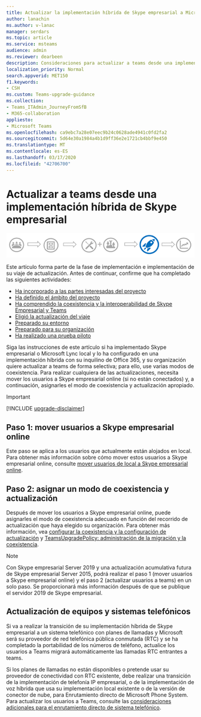 ```yaml
---
title: Actualizar la implementación híbrida de Skype empresarial a Microsoft Teams | RTC
author: lanachin
ms.author: v-lanac
manager: serdars
ms.topic: article
ms.service: msteams
audience: admin
ms.reviewer: dearbeen
description: Consideraciones para actualizar a teams desde una implementación híbrida de Skype empresarial.
localization_priority: Normal
search.appverid: MET150
f1.keywords:
- CSH
ms.custom: Teams-upgrade-guidance
ms.collection:
- Teams_ITAdmin_JourneyFromSfB
- M365-collaboration
appliesto:
- Microsoft Teams
ms.openlocfilehash: ca9ebc7a28e07eec9b24c0628ade4941c0fd2fa2
ms.sourcegitcommit: 5d64e30a1984a4b1d9ff36e2e1721cb4bbf9e450
ms.translationtype: MT
ms.contentlocale: es-ES
ms.lasthandoff: 03/17/2020
ms.locfileid: "42706700"
---
```

# <a name="upgrade-from-a-skype-for-business-hybrid-deployment-to-teams"></a>Actualizar a teams desde una implementación híbrida de Skype empresarial

![Etapas del viaje de actualización, con énfasis en la fase de implementación e implementación](media/upgrade-banner-deployment.png "Etapas del viaje de actualización, con énfasis en la fase de implementación e implementación")

Este artículo forma parte de la fase de implementación e implementación de su viaje de actualización. Antes de continuar, confirme que ha completado las siguientes actividades:

- [Ha incorporado a las partes interesadas del proyecto](upgrade-enlist-stakeholders.md)
- [Ha definido el ámbito del proyecto](https://aka.ms/SkypetoTeams-Scope)
- [Ha comprendido la coexistencia y la interoperabilidad de Skype Empresarial y Teams](https://aka.ms/SkypeToTeams-Coexist)
- [Eligió la actualización del viaje](upgrade-and-coexistence-of-skypeforbusiness-and-teams.md)
- [Preparado su entorno](https://aka.ms/SkypeToTeams-TechnicalReadiness)
- [Preparado para su organización](https://aka.ms/SkypeToTeams-UserReadiness)
- [Ha realizado una prueba piloto](https://aka.ms/SkypeToTeams-Pilot)

Siga las instrucciones de este artículo si ha implementado Skype empresarial o Microsoft Lync local y lo ha configurado en una implementación híbrida con su inquilino de Office 365, y su organización quiere actualizar a teams de forma selectiva; para ello, use varias modos de coexistencia. Para realizar cualquiera de las actualizaciones, necesita mover los usuarios a Skype empresarial online (si no están conectados) y, a continuación, asignarles el modo de coexistencia y actualización apropiado.

> [!IMPORTANT]
> [!INCLUDE [upgrade-disclaimer](includes/upgrade-disclaimer.md)]

## <a name="step-1-move-users-to-skype-for-business-online"></a>Paso 1: mover usuarios a Skype empresarial online

Este paso se aplica a los usuarios que actualmente están alojados en local. Para obtener más información sobre cómo mover estos usuarios a Skype empresarial online, consulte [mover usuarios de local a Skype empresarial online](/skypeforbusiness/skype-for-business-hybrid-solutions/deploy-hybrid-connectivity/move-users-from-on-premises-to-skype-for-business-online).

## <a name="step-2-assign-a-coexistence-and-upgrade-mode"></a>Paso 2: asignar un modo de coexistencia y actualización

Después de mover los usuarios a Skype empresarial online, puede asignarles el modo de coexistencia adecuado en función del recorrido de actualización que haya elegido su organización. Para obtener más información, vea [configurar la coexistencia y la configuración de actualización](https://aka.ms/SkypeToTeams-SetCoexistence) y [TeamsUpgradePolicy: administración de la migración y la coexistencia](migration-interop-guidance-for-teams-with-skype.md#teamsupgradepolicy-managing-migration-and-co-existence).

> [!NOTE]
> Con Skype empresarial Server 2019 y una actualización acumulativa futura de Skype empresarial Server 2015, podrá realizar el paso 1 (mover usuarios a Skype empresarial online) y el paso 2 (actualizar usuarios a teams) en un solo paso. Se proporcionará más información después de que se publique el servidor 2019 de Skype empresarial.

## <a name="phone-system-and-teams-upgrade"></a>Actualización de equipos y sistemas telefónicos

Si va a realizar la transición de su implementación híbrida de Skype empresarial a un sistema telefónico con planes de llamadas y Microsoft será su proveedor de red telefónica pública conmutada (RTC) y se ha completado la portabilidad de los números de teléfono, actualice los usuarios a Teams migrará automáticamente las llamadas RTC entrantes a teams.

Si los planes de llamadas no están disponibles o pretende usar su proveedor de conectividad con RTC existente, debe realizar una transición de la implementación de telefonía IP empresarial, o de la implementación de voz híbrida que usa su implementación local existente o de la versión de conector de nube, para Enrutamiento directo de Microsoft Phone System. Para actualizar los usuarios a Teams, consulte las [consideraciones adicionales para el enrutamiento directo de sistema telefónico](2-envision-make-my-service-decisions-direct-routing.md).
